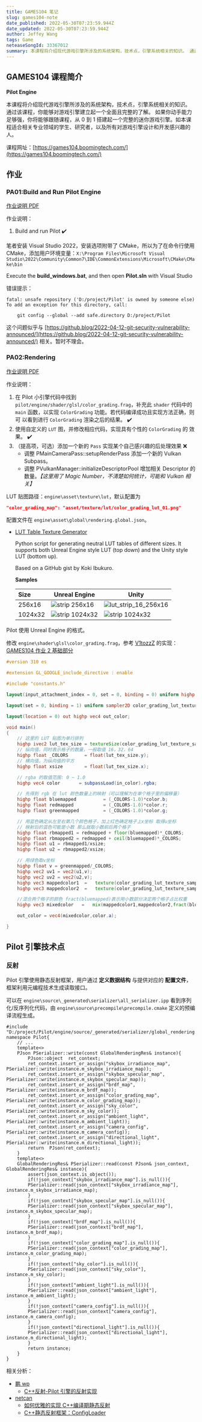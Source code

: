 ```yaml
---
title: GAMES104 笔记
slug: games104-note
date_published: 2022-05-30T07:23:59.944Z
date_updated: 2022-05-30T07:23:59.944Z
author: Jeffey Wang
tags: Game
neteaseSongId: 33367012
summary: 本课程将介绍现代游戏引擎所涉及的系统架构，技术点，引擎系统相关的知识。 通过该课程，你能够对游戏引擎建立起一个全面且完整的了解。 如果你动手能力足够强，你将能够跟随课程，从0到1搭建起一个完整的迷你游戏引擎。如本课程适合相关专业领域的学生、研究者，以及所有对游戏引擎设计和开发感兴趣的人。
---
```


<TOCInline toc={props.toc} />

## GAMES104 课程简介

**Pilot Engine**

本课程将介绍现代游戏引擎所涉及的系统架构，技术点，引擎系统相关的知识。 通过该课程，你能够对游戏引擎建立起一个全面且完整的了解。 如果你动手能力足够强，你将能够跟随课程，从 0 到 1 搭建起一个完整的迷你游戏引擎。如本课程适合相关专业领域的学生、研究者，以及所有对游戏引擎设计和开发感兴趣的人。

课程网址：[https://games104.boomingtech.com/](https://games104.boomingtech.com/)

## 作业

### PA01:Build and Run Pilot Engine

[作业说明 PDF](https://cdn.boomingtech.com/games104_static/upload/GAMES104_PA01.pdf)

作业说明：

1. Build and run Pilot ✔️

笔者安装 Visual Studio 2022，安装选项附带了 CMake，所以为了在命令行使用 CMake，添加用户环境变量：`X:\Program Files\Microsoft Visual Studio\2022\Community\Common7\IDE\CommonExtensions\Microsoft\CMake\CMake\bin`

Execute the **build_windows.bat**, and then open **Pilot.sln** with Visual Studio

错误提示：

```log
fatal: unsafe repository ('D:/project/Pilot' is owned by someone else)
To add an exception for this directory, call:

    git config --global --add safe.directory D:/project/Pilot
```

这个问题似乎与 [https://github.blog/2022-04-12-git-security-vulnerability-announced/](https://github.blog/2022-04-12-git-security-vulnerability-announced/) 相关。暂时不理会。

### PA02:Rendering

[作业说明 PDF](https://cdn.boomingtech.com/games104_static/upload/PA02%EF%BC%9ARendering%20.pdf)

作业说明：

1. 在 Pilot 小引擎代码中找到
   `pilot/engine/shader/glsl/color_grading.frag`，补充此 `shader` 代码中的
   `main` 函数，以实现 `ColorGrading` 功能。若代码编译成功且实现方法正确，则可
   以看到进行 `ColorGrading` 渲染之后的结果。 ✔️
1. 使用自定义的 `LUT` 图，并修改相应代码，实现具有个性的 `ColorGrading` 的
   效果。 ✔️
1. （提高项，可选）添加一个新的 `Pass` 实现某个自己感兴趣的后处理效果 ❌
   - 调整 PMainCameraPass::setupRenderPass 添加一个新的 Vulkan Subpass。
   - 调整 PVulkanManager::initializeDescriptorPool 增加相关 Descriptor 的数量。_【这里用了 Magic Number，不清楚如何统计，可能和 Vulkan 相关】_

LUT 贴图路径：`engine\asset\texture\lut`，默认配置为

```json
"color_grading_map": "asset/texture/lut/color_grading_lut_01.png"
```

配置文件在 `engine\asset\global\rendering.global.json`。

- [LUT Table Texture Generator](https://github.com/mortenblaa/lut-generator/)

  Python script for generating neutral LUT tables of different sizes. It supports both Unreal Engine style LUT (top down) and the Unity style LUT (bottom up).

  Based on a GitHub gist by Koki Ibukuro.

  **Samples**

  | Size    | Unreal Engine                                                                                                    | Unity                                                                                                                |
  | :------ | ---------------------------------------------------------------------------------------------------------------- | -------------------------------------------------------------------------------------------------------------------- |
  | 256x16  | ![strip 256x16](https://github.com/mortenblaa/lut-generator/raw/master/samples/unreal/lut_strip_16_256x16.png)   | ![lut_strip_16_256x16](https://github.com/mortenblaa/lut-generator/raw/master/samples/unity/lut_strip_16_256x16.png) |
  | 1024x32 | ![strip 1024x32](https://github.com/mortenblaa/lut-generator/raw/master/samples/unreal/lut_strip_32_1024x32.png) | ![strip 1024x32](https://github.com/mortenblaa/lut-generator/raw/master/samples/unity/lut_strip_32_1024x32.png)      |

Pilot 使用 Unreal Engine 的格式。

修改 `engine\shader\glsl\color_grading.frag`，参考 [V1tozzZ](https://www.zhihu.com/people/wang-jun-yang-5-82) 的实现：[GAMES104 作业 2 基础部分](https://zhuanlan.zhihu.com/p/508156645)

```glsl:color_grading.frag
#version 310 es

#extension GL_GOOGLE_include_directive : enable

#include "constants.h"

layout(input_attachment_index = 0, set = 0, binding = 0) uniform highp subpassInput in_color;

layout(set = 0, binding = 1) uniform sampler2D color_grading_lut_texture_sampler;

layout(location = 0) out highp vec4 out_color;

void main()
{
    // 这里的 LUT 贴图为单行排列
    highp ivec2 lut_tex_size = textureSize(color_grading_lut_texture_sampler, 0);
    // 纵向值，同时表示格子的数量，一般取值 16，32，64
    highp float _COLORS      = float(lut_tex_size.y);
    // 横向值，为纵向值的平方
    highp float xsize        = float(lut_tex_size.x);

    // rgba 的取值范围: 0 ~ 1.0
    highp vec4 color       = subpassLoad(in_color).rgba;

    // 先得到 rgb 在 lut 颜色数量上的映射（可以理解为在单个格子里的偏移量）
    highp float bluemapped          = (_COLORS-1.0)*color.b;
    highp float redmapped           = (_COLORS-1.0)*color.r;
    highp float greenmapped         = (_COLORS-1.0)*color.g;

    // 用蓝色确定从左至右第几个颜色格子，加上红色确定格子上x坐标 取得u坐标
    // 映射后的蓝色可能是小数 那么就取小数前后两个格子
    highp float rbmapped1 = redmapped + floor(bluemapped)*_COLORS;
    highp float rbmapped2 = redmapped + ceil(bluemapped)*_COLORS;
    highp float u1 = rbmapped1/xsize;
    highp float u2 = rbmapped2/xsize;

    // 用绿色取v坐标
    highp float v = greenmapped/_COLORS;
    highp vec2 uv1 = vec2(u1,v);
    highp vec2 uv2 = vec2(u2,v);
    highp vec3 mappedcolor1  =   texture(color_grading_lut_texture_sampler, uv1).xyz;
    highp vec3 mappedcolor2  =   texture(color_grading_lut_texture_sampler, uv2).xyz;

    //混合两个格子的颜色 fract(bluemapped)表示用小数部分决定两个格子占比权重
    highp vec3 mixedcolor   =   mix(mappedcolor1,mappedcolor2,fract(bluemapped));

    out_color = vec4(mixedcolor,color.a);

}
```

## Pilot 引擎技术点

### 反射

Pilot 引擎使用静态反射框架，用户通过 **定义数据结构** 与提供对应的 **配置文件**，框架利用元编程技术生成读取接口。

可以在 `engine\source\_generated\serializer\all_serializer.ipp` 看到序列化/反序列化代码，由 `engine\source\precompile\precompile.cmake` 定义的预编译流程生成。

```cpp:all_serializer.ipp {10, 29-31} showLineNumbers
#include "D:/project/Pilot/engine/source/_generated/serializer/global_rendering.serializer.gen.h"
namespace Pilot{
    // ...
    template<>
    PJson PSerializer::write(const GlobalRenderingRes& instance){
        PJson::object  ret_context;
        ret_context.insert_or_assign("skybox_irradiance_map", PSerializer::write(instance.m_skybox_irradiance_map));
        ret_context.insert_or_assign("skybox_specular_map", PSerializer::write(instance.m_skybox_specular_map));
        ret_context.insert_or_assign("brdf_map", PSerializer::write(instance.m_brdf_map));
        ret_context.insert_or_assign("color_grading_map", PSerializer::write(instance.m_color_grading_map));
        ret_context.insert_or_assign("sky_color", PSerializer::write(instance.m_sky_color));
        ret_context.insert_or_assign("ambient_light", PSerializer::write(instance.m_ambient_light));
        ret_context.insert_or_assign("camera_config", PSerializer::write(instance.m_camera_config));
        ret_context.insert_or_assign("directional_light", PSerializer::write(instance.m_directional_light));
        return  PJson(ret_context);
    }
    template<>
    GlobalRenderingRes& PSerializer::read(const PJson& json_context, GlobalRenderingRes& instance){
        assert(json_context.is_object());
        if(!json_context["skybox_irradiance_map"].is_null()){
        PSerializer::read(json_context["skybox_irradiance_map"], instance.m_skybox_irradiance_map);
        }
        if(!json_context["skybox_specular_map"].is_null()){
        PSerializer::read(json_context["skybox_specular_map"], instance.m_skybox_specular_map);
        }
        if(!json_context["brdf_map"].is_null()){
        PSerializer::read(json_context["brdf_map"], instance.m_brdf_map);
        }
        if(!json_context["color_grading_map"].is_null()){
        PSerializer::read(json_context["color_grading_map"], instance.m_color_grading_map);
        }
        if(!json_context["sky_color"].is_null()){
        PSerializer::read(json_context["sky_color"], instance.m_sky_color);
        }
        if(!json_context["ambient_light"].is_null()){
        PSerializer::read(json_context["ambient_light"], instance.m_ambient_light);
        }
        if(!json_context["camera_config"].is_null()){
        PSerializer::read(json_context["camera_config"], instance.m_camera_config);
        }
        if(!json_context["directional_light"].is_null()){
        PSerializer::read(json_context["directional_light"], instance.m_directional_light);
        }
        return instance;
    }
}
```

相关分析：

- [鹏 wp](https://www.zhihu.com/people/ban-tang-96-14)
  - [C++反射-Pilot 引擎的反射实现](https://zhuanlan.zhihu.com/p/502729373)
- [netcan](https://www.zhihu.com/people/netcan)
  - [如何优雅的实现 C++编译期静态反射
    ](https://zhuanlan.zhihu.com/p/165993590)
  - [C++静态反射框架：ConfigLoader](https://zhuanlan.zhihu.com/p/388454455)
